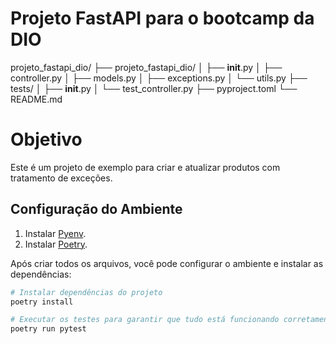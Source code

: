 # Projeto FastAPI para o bootcamp da DIO
projeto_fastapi_dio/
├── projeto_fastapi_dio/
│   ├── __init__.py
│   ├── controller.py
│   ├── models.py
│   ├── exceptions.py
│   └── utils.py
├── tests/
│   ├── __init__.py
│   └── test_controller.py
├── pyproject.toml
└── README.md

# Objetivo
Este é um projeto de exemplo para criar e atualizar produtos com tratamento de exceções.

## Configuração do Ambiente
1. Instalar [Pyenv](https://github.com/pyenv/pyenv#installation).
2. Instalar [Poetry](https://python-poetry.org/docs/#installation).

Após criar todos os arquivos, você pode configurar o ambiente e instalar as dependências:

```bash
# Instalar dependências do projeto
poetry install

# Executar os testes para garantir que tudo está funcionando corretamente
poetry run pytest